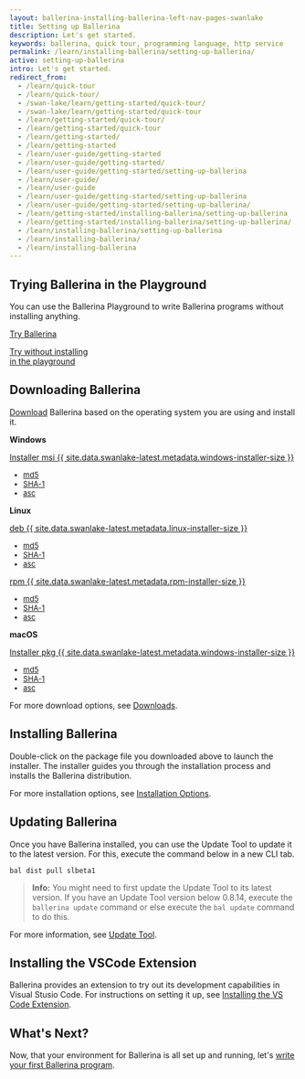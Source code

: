 ```yaml
---
layout: ballerina-installing-ballerina-left-nav-pages-swanlake
title: Setting up Ballerina
description: Let's get started.
keywords: ballerina, quick tour, programming language, http service
permalink: /learn/installing-ballerina/setting-up-ballerina/
active: setting-up-ballerina
intro: Let's get started.
redirect_from:
  - /learn/quick-tour
  - /learn/quick-tour/
  - /swan-lake/learn/getting-started/quick-tour/
  - /swan-lake/learn/getting-started/quick-tour
  - /learn/getting-started/quick-tour/
  - /learn/getting-started/quick-tour
  - /learn/getting-started/
  - /learn/getting-started
  - /learn/user-guide/getting-started
  - /learn/user-guide/getting-started/
  - /learn/user-guide/getting-started/setting-up-ballerina
  - /learn/user-guide/
  - /learn/user-guide
  - /learn/user-guide/getting-started/setting-up-ballerina
  - /learn/user-guide/getting-started/setting-up-ballerina/
  - /learn/getting-started/installing-ballerina/setting-up-ballerina
  - /learn/getting-started/installing-ballerina/setting-up-ballerina/
  - /learn/installing-ballerina/setting-up-ballerina
  - /learn/installing-ballerina/
  - /learn/installing-ballerina
---
```


## Trying Ballerina in the Playground

You can use the Ballerina Playground to write Ballerina programs without installing anything.

<link href="https://fonts.googleapis.com/css?family=Special+Elite&display=swap" rel="stylesheet"/>
<link rel="stylesheet" href="/css/home-page.css"/>
<style>a.cMobileLogo img {display: block;}</style>
<div class="row cBallerinaIntroSection">
   <div class="container">
      <div class="col-sm-12 col-md-12 cTopLayer">
         <div class="col-sm-12 col-md-4 cMainCTAContainer">
            <a class="cBallerina-io-Home-main-download-button cPlayButton" target="_blank" href="https://play.ballerina.io">
               Try Ballerina
               <p>Try without installing <br>in the playground</p>
            </a>
         </div>
   </div></div></div>
<div class="clearfix"></div>

## Downloading Ballerina

[Download](/downloads) Ballerina based on the operating system you are using and install it.

<link rel="stylesheet" href="/css/download-page.css">
<script src="/js/download-page.js"></script>
<div class="clearfix"></div>
<div class="row cDownloads">
   <div class="container">
      <div class=" ">
         <div class="col-xs-12 col-sm-12 col-md-4 col-lg-4 ">
            <p class="cWindows"><b>Windows</b></p>
            <a id="packWindows" href="{{ site.dist_server }}/downloads/{{ site.data.swanlake-latest.metadata.version }}/{{ site.data.swanlake-latest.metadata.windows-installer }}" class="cGTMDownload cDownload cDownloadNew smallMargin" data-download="downloads" data-pack="{{ site.data.swanlake-latest.metadata.windows-installer }}">
               <div class="cSize">Installer  msi <span id="packWindowsName">{{ site.data.swanlake-latest.metadata.windows-installer-size }}</span></div>
            </a>
            <ul class="cDiwnloadSubLinks">
               <li style="font-size:13px;"><a id="packWindowsMd5" href="{{ site.dist_server }}/downloads/{{ site.data.swanlake-latest.metadata.version }}/{{ site.data.swanlake-latest.metadata.windows-installer }}.md5">md5</a></li>
               <li style="font-size:13px;"><a id="packWindowsSha1" href="{{ site.dist_server }}/downloads/{{ site.data.swanlake-latest.metadata.version }}/{{ site.data.swanlake-latest.metadata.windows-installer }}.sha1">SHA-1</a></li>
               <li style="font-size:13px;"><a id="packWindowsAsc" href="{{ site.dist_server }}/downloads/{{ site.data.swanlake-latest.metadata.version }}/{{ site.data.swanlake-latest.metadata.windows-installer }}.asc">asc</a></li>
            </ul>
         </div>
         <div class="col-xs-12 col-sm-12 col-md-4 col-lg-4 ">
            <p class="cLinux"><b>Linux</b></p>
            <div class="col-xs-12 col-sm-12 col-md-6 col-lg-6" style="padding: 0;">
               <a id="packLinux" href="{{ site.dist_server }}/downloads/{{ site.data.swanlake-latest.metadata.version }}/{{ site.data.swanlake-latest.metadata.linux-installer }}" class="cGTMDownload cDownload cLinuxPKGs  cDownloadNew smallMargin" data-download="downloads" data-pack="{{ site.data.swanlake-latest.metadata.linux-installer }}">
                  <div class="cSize">deb  <span id="packLinuxName">{{ site.data.swanlake-latest.metadata.linux-installer-size }}</span></div>
               </a>
               <ul class="cDiwnloadSubLinks">
                  <li style="font-size:13px;"><a id="packLinuxMd5" href="{{ site.dist_server }}/downloads/{{ site.data.swanlake-latest.metadata.version }}/{{ site.data.swanlake-latest.metadata.linux-installer }}.md5">md5</a></li>
                  <li style="font-size:13px;"><a id="packLinuxSha1" href="{{ site.dist_server }}/downloads/{{ site.data.swanlake-latest.metadata.version }}/{{ site.data.swanlake-latest.metadata.linux-installer }}.sha1">SHA-1</a></li>
                  <li style="font-size:13px;"><a id="packLinuxAsc" href="{{ site.dist_server }}/downloads/{{ site.data.swanlake-latest.metadata.version }}/{{ site.data.swanlake-latest.metadata.linux-installer }}.asc">asc</a></li>
               </ul>
            </div>
            <div class="col-xs-12 col-sm-12 col-md-6 col-lg-6" style="padding: 0;">
               <a id="packLinux" href="{{ site.dist_server }}/downloads/{{ site.data.swanlake-latest.metadata.version }}/{{ site.data.swanlake-latest.metadata.rpm-installer }}" class="cGTMDownload cDownload cLinuxPKGs cDownloadNew smallMargin" data-download="downloads" data-pack="{{ site.data.swanlake-latest.metadata.rpm-installer }}">
                  <div class="cSize">rpm  <span id="packLinuxName">{{ site.data.swanlake-latest.metadata.rpm-installer-size }}</span></div>
               </a>
               <ul class="cDiwnloadSubLinks">
                  <li style="font-size:13px;"><a id="packLinuxMd5" href="{{ site.dist_server }}/downloads/{{ site.data.swanlake-latest.metadata.version }}/{{ site.data.swanlake-latest.metadata.rpm-installer }}.md5">md5</a></li>
                  <li style="font-size:13px;"><a id="packLinuxSha1" href="{{ site.dist_server }}/downloads/{{ site.data.swanlake-latest.metadata.version }}/{{ site.data.swanlake-latest.metadata.rpm-installer }}.sha1">SHA-1</a></li>
                  <li style="font-size:13px;"><a id="packLinuxAsc" href="{{ site.dist_server }}/downloads/{{ site.data.swanlake-latest.metadata.version }}/{{ site.data.swanlake-latest.metadata.rpm-installer }}.asc">asc</a></li>
               </ul>
            </div>
         </div>
         <div class="clearfix"></div>
         <div class="col-xs-12 col-sm-12 col-md-4 col-lg-4 ">
            <p class="cMac"><b>macOS</b></p>
            <a id="packMac" href="{{ site.dist_server }}/downloads/{{ site.data.swanlake-latest.metadata.version }}/{{ site.data.swanlake-latest.metadata.macos-installer }}" class="cGTMDownload cDownload cDownloadNew smallMargin" data-download="downloads" data-pack="{{ site.data.swanlake-latest.metadata.macos-installer }}">
               <div class="cSize">Installer pkg <span id="packWindowsName">{{ site.data.swanlake-latest.metadata.windows-installer-size }}</span></div>
            </a>
            <ul class="cDiwnloadSubLinks">
               <li style="font-size:13px;"><a id="packMacMd5" href="{{ site.dist_server }}/downloads/{{ site.data.swanlake-latest.metadata.version }}/{{ site.data.swanlake-latest.metadata.macos-installer }}.md5">md5</a></li>
               <li style="font-size:13px;"><a id="packMacSha1" href="{{ site.dist_server }}/downloads/{{ site.data.swanlake-latest.metadata.version }}/{{ site.data.swanlake-latest.metadata.macos-installer }}.sha1">SHA-1</a></li>
               <li style="font-size:13px;"><a id="packMacAsc" href="{{ site.dist_server }}/downloads/{{ site.data.swanlake-latest.metadata.version }}/{{ site.data.swanlake-latest.metadata.macos-installer }}.asc">asc</a></li>
            </ul>
         </div>
         </div></div></div>

For more download options, see [Downloads](/download).

## Installing Ballerina

Double-click on the package file you downloaded above to launch the installer. The installer guides you through the installation process and installs the Ballerina distribution.

For more installation options, see [Installation Options](/learn/user-guide/getting-started/installation-options/).

## Updating Ballerina

Once you have Ballerina installed, you can use the Update Tool to update it to the latest version. For this, execute the command below in a new CLI tab.

`bal dist pull slbeta1`

> **Info:** You might need to first update the Update Tool to its latest version. If you have an Update Tool version below 0.8.14, execute the `ballerina update` command or else execute the `bal update` command to do this.

For more information, see [Update Tool](/learn/tooling-guide/cli-tools/update-tool/).

## Installing the VSCode Extension

Ballerina provides an extension to try out its development capabilities in Visual Stusio Code. For instructions on setting it up, see [Installing the VS Code Extension](/learn/tooling-guide/vs-code-extension/installing-the-vs-code-extension/).

## What's Next?

Now, that your environment for Ballerina is all set up and running, let's [write your first Ballerina program](/learn/user-guide/getting-started/writing-your-first-ballerina-program/).

